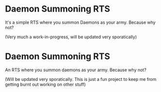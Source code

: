 # Daemon Summoning RTS
It's a simple RTS where you summon Daemons as your army. Because why not?

(Very much a work-in-progress, will be updated very sporatically)
# Daemon Summoning RTS
An RTS where you summon daemons as your army. Because why not?

(Will be updated very sporatically. This is just a fun project to keep me from getting burnt 
out working on other stuff)
